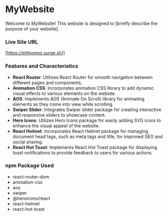 # MyWebsite

Welcome to MyWebsite! This website is designed to [briefly describe the purpose
of your website].

### Live Site URL

[https://elithomes.surge.sh/]

### Features and Characteristics

- **React Router**: Utilizes React Router for smooth navigation between
  different pages and components.
- **Animation CSS**: Incorporates animation CSS library to add dynamic visual
  effects to various elements on the website.
- **AOS**: Implements AOS (Animate On Scroll) library for animating elements as
  they come into view while scrolling.
- **Swiper Slider**: Integrates Swiper slider package for creating interactive
  and responsive sliders to showcase content.
- **Hero Icons**: Utilizes Hero Icons package for easily adding SVG icons to
  enhance the visual appeal of the website.
- **React Helmet**: Incorporates React Helmet package for managing document head
  tags, such as meta tags and title, for improved SEO and social sharing.
- **React Hot Toast**: Implements React Hot Toast package for displaying toast
  notifications to provide feedback to users for various actions.

### npm Package Used

- react-router-dom
- animation-css
- aos
- swiper
- @heroicons/react
- react-helmet
- react-hot-toast
